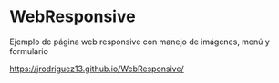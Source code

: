 # WebResponsive
Ejemplo de página web responsive con manejo de imágenes, menú y formulario

https://jrodriguez13.github.io/WebResponsive/
